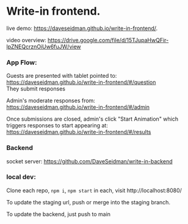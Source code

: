 # Write-in frontend. 

live demo: https://daveseidman.github.io/write-in-frontend/. 

video overview: https://drive.google.com/file/d/15TJupaHwQFir-lpZNEQcrznOiUw6fuJW/view

### App Flow:

Guests are presented with tablet pointed to:   
https://daveseidman.github.io/write-in-frontend/#/question   
They submit responses

Admin's moderate responses from:  
https://daveseidman.github.io/write-in-frontend/#/admin  

Once submissions are closed, admin's click "Start Animation" which triggers responses to start appearing at:
https://daveseidman.github.io/write-in-frontend/#/results  


### Backend

socket server: https://github.com/DaveSeidman/write-in-backend




### local dev: 

Clone each repo, `npm i`, `npm start` in each, visit http://localhost:8080/

To update the staging url, push or merge into the staging branch.  

To update the backend, just push to main
